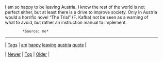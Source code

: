 <!--
title: I am so happy to be leaving Austria. I know the rest of the world is not perfect either, but at least there is a drive to improve society. Only in Austria would a horrific novel &ldquo;The Trial&rdquo; (F. Kafka) not be seen as a warning of what to avoid, but rather an instruction manual to implement.
date: 2020-06-28T15:27:00.354Z
tags: am, happy, leaving, austria, quote
-->




I am so happy to be leaving Austria. I know the rest of the world is not perfect either, but at least there is a drive to improve society. Only in Austria would a horrific novel &ldquo;The Trial&rdquo; (F. Kafka) not be seen as a warning of what to avoid, but rather an instruction manual to implement.

            *Source: me*

<!--BOTTOM-POST-NAVIGATION-->
---

| [Tags](tags.md) | [am](tag-am.md) [happy](tag-happy.md) [leaving](tag-leaving.md) [austria](tag-austria.md) [quote](tag-quote.md) |

| [Newer](92615127395.md) | [Top](index.md) | [Older](92622088436.md) |